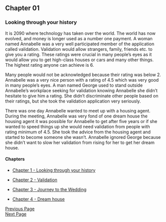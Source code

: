 ## Chapter 01

### Looking through your history
It is 2090 where technology has taken over the world. The world has now evolved,
and money is longer used as a number one payment. A woman 
named Annabelle was a very well participated member of the application 
called validation. Validation would allow strangers, family, friends etc. 
to give you a rating. These ratings were crucial in many people’s eyes as it
would allow you to get high-class houses or cars and many other things. 
The highest rating anyone can achieve is 6. 

Many people would not be acknowledged because their rating was below 2. 
Annabelle was a very nice person with a rating of 4.5 which was very good in many people’s eyes. 
A man named George used to stand outside Annabelle’s workplace seeking for
validation knowing Annabelle she didn’t hesitate to give him a rating. 
She didn’t discriminate other people based on their ratings, 
but she took the validation application very seriously. 

There was one day Annabelle wanted to meet up with a housing agent. 
During the meeting, Annabelle was very fond of one dream house 
the housing agent it was possible for Annabelle to get after five years 
or if she wanted to speed things up she would need validation 
from people with rating minimum of 4.5. 
She took the advice from the housing agent and started to become someone 
she wasn’t. Annabelle ignored George because she didn’t want to slow her 
validation from rising for her to get her dream house. 

#### Chapters

- [Chapter 1 - Looking through your history](chapter01.md)

- [Chapter 2 - Validation](chapter02.md)

- [Chapter 3 - Journey to the Wedding](chapter03.md)

- [Chapter 4 - Dream house](chapter04.md)

[Previous Page](README.md) 
<br/>
[Next Page](chapter02.md)



